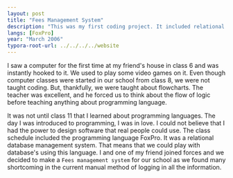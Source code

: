 ```yaml
---
layout: post
title: "Fees Management System"
description: "This was my first coding project. It included relational databases."
langs: [FoxPro]
year: "March 2006"
typora-root-url: ../../../../website
---
```


I saw a computer for the first time at my friend's house in class 6 and was instantly hooked to it. We used to play some video games on it. Even though computer classes were started in our school from class 8, we were not taught coding. But, thankfully, we were taught about flowcharts. The teacher was excellent, and he forced us to think about the flow of logic before teaching anything about programming language.

It was not until class 11 that I learned about programming languages. The day I was introduced to programming, I was in love. I could not believe that I had the power to design software that real people could use. The class schedule included the programming language FoxPro. It was a relational database management system. That means that we could play with database's using this language. I and one of my friend joined forces and we decided to make a `Fees management system` for our school as we found many shortcoming in the current manual method of logging in all the information.